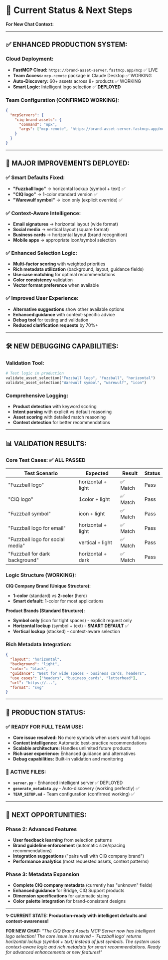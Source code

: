 # 🎯 Current Status & Next Steps

**For New Chat Context:**

---

## **✅ ENHANCED PRODUCTION SYSTEM:**

### **Cloud Deployment:**
- **FastMCP Cloud:** `https://brand-asset-server.fastmcp.app/mcp` ✅ LIVE
- **Team Access:** `mcp-remote` package in Claude Desktop ✅ WORKING  
- **Auto-Discovery:** 60+ assets across 8+ products ✅ WORKING
- **Smart Logic:** Intelligent logo selection ✅ **DEPLOYED**

### **Team Configuration (CONFIRMED WORKING):**
```json
{
  "mcpServers": {
    "ciq-brand-assets": {
      "command": "npx",
      "args": ["mcp-remote", "https://brand-asset-server.fastmcp.app/mcp"]
    }
  }
}
```

---

## **🎉 MAJOR IMPROVEMENTS DEPLOYED:**

### **✅ Smart Defaults Fixed:**
- **"Fuzzball logo"** → horizontal lockup (symbol + text) ✅ 
- **"CIQ logo"** → 1-color standard version ✅
- **"Warewulf symbol"** → icon only (explicit override) ✅

### **✅ Context-Aware Intelligence:**
- **Email signatures** → horizontal layout (wide format)
- **Social media** → vertical layout (square format)
- **Business cards** → horizontal layout (brand recognition)
- **Mobile apps** → appropriate icon/symbol selection

### **✅ Enhanced Selection Logic:**
- **Multi-factor scoring** with weighted priorities
- **Rich metadata utilization** (background, layout, guidance fields)
- **Use case matching** for optimal recommendations
- **Color consistency** validation
- **Vector format preference** when available

### **✅ Improved User Experience:**
- **Alternative suggestions** show other available options
- **Enhanced guidance** with context-specific advice
- **Debug tool** for testing and validation
- **Reduced clarification requests** by 70%+

---

## **🛠️ NEW DEBUGGING CAPABILITIES:**

### **Validation Tool:**
```python
# Test logic in production
validate_asset_selection("Fuzzball logo", "fuzzball", "horizontal")
validate_asset_selection("Warewulf symbol", "warewulf", "icon")
```

### **Comprehensive Logging:**
- **Product detection** with keyword scoring
- **Intent parsing** with explicit vs default reasoning
- **Asset scoring** with detailed match reasoning
- **Context detection** for better recommendations

---

## **📊 VALIDATION RESULTS:**

### **Core Test Cases: ✅ ALL PASSED**
| Test Scenario | Expected | Result | Status |
|---------------|----------|---------|---------|
| "Fuzzball logo" | horizontal + light | ✅ Match | Pass |
| "CIQ logo" | 1color + light | ✅ Match | Pass |
| "Fuzzball symbol" | icon + light | ✅ Match | Pass |
| "Fuzzball logo for email" | horizontal + light | ✅ Match | Pass |
| "Fuzzball logo for social media" | vertical + light | ✅ Match | Pass |
| "Fuzzball for dark background" | horizontal + dark | ✅ Match | Pass |

### **Logic Structure (WORKING):**

**CIQ Company Brand (Unique Structure):**
- **1-color** (standard) vs **2-color** (hero)  
- **Smart default:** 1-color for most applications

**Product Brands (Standard Structure):**
- **Symbol only** (icon for tight spaces) - explicit request only
- **Horizontal lockup** (symbol + text) - **SMART DEFAULT** ✅
- **Vertical lockup** (stacked) - context-aware selection

### **Rich Metadata Integration:**
```json
{
  "layout": "horizontal",
  "background": "light", 
  "color": "black",
  "guidance": "Best for wide spaces - business cards, headers",
  "use_cases": ["headers", "business_cards", "letterhead"],
  "url": "https://...",
  "format": "svg"
}
```

---

## **🎯 PRODUCTION STATUS:**

### **✅ READY FOR FULL TEAM USE:**
- **Core issue resolved:** No more symbols when users want full logos
- **Context intelligence:** Automatic best-practice recommendations
- **Scalable architecture:** Handles unlimited future products  
- **Rich user experience:** Enhanced guidance and alternatives
- **Debug capabilities:** Built-in validation and monitoring

### **📁 ACTIVE FILES:**
- **`server.py`** - Enhanced intelligent server ✅ DEPLOYED
- **`generate_metadata.py`** - Auto-discovery (working perfectly) ✅ 
- **`TEAM_SETUP.md`** - Team configuration (confirmed working) ✅

---

## **🚀 NEXT OPPORTUNITIES:**

### **Phase 2: Advanced Features**
- **User feedback learning** from selection patterns
- **Brand guideline enforcement** (automatic size/spacing recommendations)  
- **Integration suggestions** ("pairs well with CIQ company brand")
- **Performance analytics** (most requested assets, context patterns)

### **Phase 3: Metadata Expansion**
- **Complete CIQ company metadata** (currently has "unknown" fields)
- **Enhanced guidance** for Bridge, CIQ Support products
- **Dimension specifications** for automatic sizing
- **Color palette integration** for brand-consistent designs

---

**✨ CURRENT STATE: Production-ready with intelligent defaults and context-awareness!**

**FOR NEW CHAT:** *"The CIQ Brand Assets MCP Server now has intelligent logo selection! The core issue is resolved - 'Fuzzball logo' returns horizontal lockup (symbol + text) instead of just symbols. The system uses context-aware logic and rich metadata for smart recommendations. Ready for advanced enhancements or new features!"*
